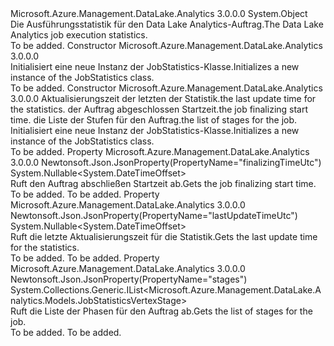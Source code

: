 <Type Name="JobStatistics" FullName="Microsoft.Azure.Management.DataLake.Analytics.Models.JobStatistics">
  <TypeSignature Language="C#" Value="public class JobStatistics" />
  <TypeSignature Language="ILAsm" Value=".class public auto ansi beforefieldinit JobStatistics extends System.Object" />
  <TypeSignature Language="DocId" Value="T:Microsoft.Azure.Management.DataLake.Analytics.Models.JobStatistics" />
  <TypeSignature Language="VB.NET" Value="Public Class JobStatistics" />
  <TypeSignature Language="F#" Value="type JobStatistics = class" />
  <AssemblyInfo>
    <AssemblyName>Microsoft.Azure.Management.DataLake.Analytics</AssemblyName>
    <AssemblyVersion>3.0.0.0</AssemblyVersion>
  </AssemblyInfo>
  <Base>
    <BaseTypeName>System.Object</BaseTypeName>
  </Base>
  <Interfaces />
  <Docs>
    <summary>
            <span data-ttu-id="160c3-101">Die Ausführungsstatistik für den Data Lake Analytics-Auftrag.</span><span class="sxs-lookup"><span data-stu-id="160c3-101">The Data Lake Analytics job execution statistics.</span></span>
            </summary>
    <remarks>To be added.</remarks>
  </Docs>
  <Members>
    <Member MemberName=".ctor">
      <MemberSignature Language="C#" Value="public JobStatistics ();" />
      <MemberSignature Language="ILAsm" Value=".method public hidebysig specialname rtspecialname instance void .ctor() cil managed" />
      <MemberSignature Language="DocId" Value="M:Microsoft.Azure.Management.DataLake.Analytics.Models.JobStatistics.#ctor" />
      <MemberSignature Language="VB.NET" Value="Public Sub New ()" />
      <MemberType>Constructor</MemberType>
      <AssemblyInfo>
        <AssemblyName>Microsoft.Azure.Management.DataLake.Analytics</AssemblyName>
        <AssemblyVersion>3.0.0.0</AssemblyVersion>
      </AssemblyInfo>
      <Parameters />
      <Docs>
        <summary>
            <span data-ttu-id="160c3-102">Initialisiert eine neue Instanz der JobStatistics-Klasse.</span><span class="sxs-lookup"><span data-stu-id="160c3-102">Initializes a new instance of the JobStatistics class.</span></span>
            </summary>
        <remarks>To be added.</remarks>
      </Docs>
    </Member>
    <Member MemberName=".ctor">
      <MemberSignature Language="C#" Value="public JobStatistics (Nullable&lt;DateTimeOffset&gt; lastUpdateTimeUtc = null, Nullable&lt;DateTimeOffset&gt; finalizingTimeUtc = null, System.Collections.Generic.IList&lt;Microsoft.Azure.Management.DataLake.Analytics.Models.JobStatisticsVertexStage&gt; stages = null);" />
      <MemberSignature Language="ILAsm" Value=".method public hidebysig specialname rtspecialname instance void .ctor(valuetype System.Nullable`1&lt;valuetype System.DateTimeOffset&gt; lastUpdateTimeUtc, valuetype System.Nullable`1&lt;valuetype System.DateTimeOffset&gt; finalizingTimeUtc, class System.Collections.Generic.IList`1&lt;class Microsoft.Azure.Management.DataLake.Analytics.Models.JobStatisticsVertexStage&gt; stages) cil managed" />
      <MemberSignature Language="DocId" Value="M:Microsoft.Azure.Management.DataLake.Analytics.Models.JobStatistics.#ctor(System.Nullable{System.DateTimeOffset},System.Nullable{System.DateTimeOffset},System.Collections.Generic.IList{Microsoft.Azure.Management.DataLake.Analytics.Models.JobStatisticsVertexStage})" />
      <MemberSignature Language="VB.NET" Value="Public Sub New (Optional lastUpdateTimeUtc As Nullable(Of DateTimeOffset) = null, Optional finalizingTimeUtc As Nullable(Of DateTimeOffset) = null, Optional stages As IList(Of JobStatisticsVertexStage) = null)" />
      <MemberSignature Language="F#" Value="new Microsoft.Azure.Management.DataLake.Analytics.Models.JobStatistics : Nullable&lt;DateTimeOffset&gt; * Nullable&lt;DateTimeOffset&gt; * System.Collections.Generic.IList&lt;Microsoft.Azure.Management.DataLake.Analytics.Models.JobStatisticsVertexStage&gt; -&gt; Microsoft.Azure.Management.DataLake.Analytics.Models.JobStatistics" Usage="new Microsoft.Azure.Management.DataLake.Analytics.Models.JobStatistics (lastUpdateTimeUtc, finalizingTimeUtc, stages)" />
      <MemberType>Constructor</MemberType>
      <AssemblyInfo>
        <AssemblyName>Microsoft.Azure.Management.DataLake.Analytics</AssemblyName>
        <AssemblyVersion>3.0.0.0</AssemblyVersion>
      </AssemblyInfo>
      <Parameters>
        <Parameter Name="lastUpdateTimeUtc" Type="System.Nullable&lt;System.DateTimeOffset&gt;" />
        <Parameter Name="finalizingTimeUtc" Type="System.Nullable&lt;System.DateTimeOffset&gt;" />
        <Parameter Name="stages" Type="System.Collections.Generic.IList&lt;Microsoft.Azure.Management.DataLake.Analytics.Models.JobStatisticsVertexStage&gt;" />
      </Parameters>
      <Docs>
        <param name="lastUpdateTimeUtc"><span data-ttu-id="160c3-103">Aktualisierungszeit der letzten der Statistik.</span><span class="sxs-lookup"><span data-stu-id="160c3-103">the last update time for the statistics.</span></span></param>
        <param name="finalizingTimeUtc"><span data-ttu-id="160c3-104">der Auftrag abgeschlossen Startzeit.</span><span class="sxs-lookup"><span data-stu-id="160c3-104">the job finalizing start time.</span></span></param>
        <param name="stages"><span data-ttu-id="160c3-105">die Liste der Stufen für den Auftrag.</span><span class="sxs-lookup"><span data-stu-id="160c3-105">the list of stages for the job.</span></span></param>
        <summary>
            <span data-ttu-id="160c3-106">Initialisiert eine neue Instanz der JobStatistics-Klasse.</span><span class="sxs-lookup"><span data-stu-id="160c3-106">Initializes a new instance of the JobStatistics class.</span></span>
            </summary>
        <remarks>To be added.</remarks>
      </Docs>
    </Member>
    <Member MemberName="FinalizingTimeUtc">
      <MemberSignature Language="C#" Value="public Nullable&lt;DateTimeOffset&gt; FinalizingTimeUtc { get; }" />
      <MemberSignature Language="ILAsm" Value=".property instance valuetype System.Nullable`1&lt;valuetype System.DateTimeOffset&gt; FinalizingTimeUtc" />
      <MemberSignature Language="DocId" Value="P:Microsoft.Azure.Management.DataLake.Analytics.Models.JobStatistics.FinalizingTimeUtc" />
      <MemberSignature Language="VB.NET" Value="Public ReadOnly Property FinalizingTimeUtc As Nullable(Of DateTimeOffset)" />
      <MemberSignature Language="F#" Value="member this.FinalizingTimeUtc : Nullable&lt;DateTimeOffset&gt;" Usage="Microsoft.Azure.Management.DataLake.Analytics.Models.JobStatistics.FinalizingTimeUtc" />
      <MemberType>Property</MemberType>
      <AssemblyInfo>
        <AssemblyName>Microsoft.Azure.Management.DataLake.Analytics</AssemblyName>
        <AssemblyVersion>3.0.0.0</AssemblyVersion>
      </AssemblyInfo>
      <Attributes>
        <Attribute>
          <AttributeName>Newtonsoft.Json.JsonProperty(PropertyName="finalizingTimeUtc")</AttributeName>
        </Attribute>
      </Attributes>
      <ReturnValue>
        <ReturnType>System.Nullable&lt;System.DateTimeOffset&gt;</ReturnType>
      </ReturnValue>
      <Docs>
        <summary>
            <span data-ttu-id="160c3-107">Ruft den Auftrag abschließen Startzeit ab.</span><span class="sxs-lookup"><span data-stu-id="160c3-107">Gets the job finalizing start time.</span></span>
            </summary>
        <value>To be added.</value>
        <remarks>To be added.</remarks>
      </Docs>
    </Member>
    <Member MemberName="LastUpdateTimeUtc">
      <MemberSignature Language="C#" Value="public Nullable&lt;DateTimeOffset&gt; LastUpdateTimeUtc { get; }" />
      <MemberSignature Language="ILAsm" Value=".property instance valuetype System.Nullable`1&lt;valuetype System.DateTimeOffset&gt; LastUpdateTimeUtc" />
      <MemberSignature Language="DocId" Value="P:Microsoft.Azure.Management.DataLake.Analytics.Models.JobStatistics.LastUpdateTimeUtc" />
      <MemberSignature Language="VB.NET" Value="Public ReadOnly Property LastUpdateTimeUtc As Nullable(Of DateTimeOffset)" />
      <MemberSignature Language="F#" Value="member this.LastUpdateTimeUtc : Nullable&lt;DateTimeOffset&gt;" Usage="Microsoft.Azure.Management.DataLake.Analytics.Models.JobStatistics.LastUpdateTimeUtc" />
      <MemberType>Property</MemberType>
      <AssemblyInfo>
        <AssemblyName>Microsoft.Azure.Management.DataLake.Analytics</AssemblyName>
        <AssemblyVersion>3.0.0.0</AssemblyVersion>
      </AssemblyInfo>
      <Attributes>
        <Attribute>
          <AttributeName>Newtonsoft.Json.JsonProperty(PropertyName="lastUpdateTimeUtc")</AttributeName>
        </Attribute>
      </Attributes>
      <ReturnValue>
        <ReturnType>System.Nullable&lt;System.DateTimeOffset&gt;</ReturnType>
      </ReturnValue>
      <Docs>
        <summary>
            <span data-ttu-id="160c3-108">Ruft die letzte Aktualisierungszeit für die Statistik.</span><span class="sxs-lookup"><span data-stu-id="160c3-108">Gets the last update time for the statistics.</span></span>
            </summary>
        <value>To be added.</value>
        <remarks>To be added.</remarks>
      </Docs>
    </Member>
    <Member MemberName="Stages">
      <MemberSignature Language="C#" Value="public System.Collections.Generic.IList&lt;Microsoft.Azure.Management.DataLake.Analytics.Models.JobStatisticsVertexStage&gt; Stages { get; }" />
      <MemberSignature Language="ILAsm" Value=".property instance class System.Collections.Generic.IList`1&lt;class Microsoft.Azure.Management.DataLake.Analytics.Models.JobStatisticsVertexStage&gt; Stages" />
      <MemberSignature Language="DocId" Value="P:Microsoft.Azure.Management.DataLake.Analytics.Models.JobStatistics.Stages" />
      <MemberSignature Language="VB.NET" Value="Public ReadOnly Property Stages As IList(Of JobStatisticsVertexStage)" />
      <MemberSignature Language="F#" Value="member this.Stages : System.Collections.Generic.IList&lt;Microsoft.Azure.Management.DataLake.Analytics.Models.JobStatisticsVertexStage&gt;" Usage="Microsoft.Azure.Management.DataLake.Analytics.Models.JobStatistics.Stages" />
      <MemberType>Property</MemberType>
      <AssemblyInfo>
        <AssemblyName>Microsoft.Azure.Management.DataLake.Analytics</AssemblyName>
        <AssemblyVersion>3.0.0.0</AssemblyVersion>
      </AssemblyInfo>
      <Attributes>
        <Attribute>
          <AttributeName>Newtonsoft.Json.JsonProperty(PropertyName="stages")</AttributeName>
        </Attribute>
      </Attributes>
      <ReturnValue>
        <ReturnType>System.Collections.Generic.IList&lt;Microsoft.Azure.Management.DataLake.Analytics.Models.JobStatisticsVertexStage&gt;</ReturnType>
      </ReturnValue>
      <Docs>
        <summary>
            <span data-ttu-id="160c3-109">Ruft die Liste der Phasen für den Auftrag ab.</span><span class="sxs-lookup"><span data-stu-id="160c3-109">Gets the list of stages for the job.</span></span>
            </summary>
        <value>To be added.</value>
        <remarks>To be added.</remarks>
      </Docs>
    </Member>
  </Members>
</Type>